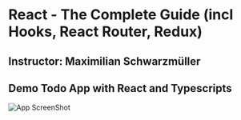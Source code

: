 # React - The Complete Guide (incl Hooks, React Router, Redux)
## Instructor: Maximilian Schwarzmüller
## Demo Todo App with React and Typescripts
![App ScreenShot]()